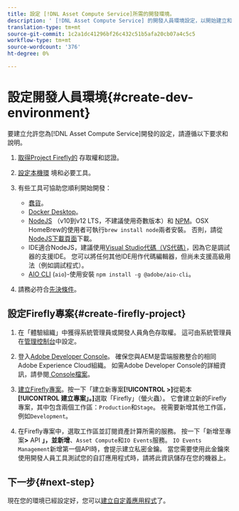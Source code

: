 ```yaml
---
title: 設定 [!DNL Asset Compute Service]所需的開發環境。
description: ' [!DNL Asset Compute Service] 的開發人員環境設定，以開始建立和測試自訂代碼。'
translation-type: tm+mt
source-git-commit: 1c2a1dc41296bf26c432c51b5afa20cb07a4c5c5
workflow-type: tm+mt
source-wordcount: '376'
ht-degree: 0%

---
```



# 設定開發人員環境{#create-dev-environment}

要建立允許您為[!DNL Asset Compute Service]開發的設定，請遵循以下要求和說明。

1. [取得Project Firefly的](https://github.com/AdobeDocs/project-firefly/blob/master/getting_started/setup.md#acquire-access-and-credentials) 存取權和認證。

1. [設定本機環](https://github.com/AdobeDocs/project-firefly/blob/master/getting_started/setup.md#local-environment-set-up) 境和必要工具。

1. 有些工具可協助您順利開始開發：

   * [蠢貨](https://git-scm.com/)。
   * [Docker Desktop](https://www.docker.com/get-started)。
   * [NodeJS](https://nodejs.org) （v10到v12 LTS，不建議使用奇數版本）和 [NPM](https://www.npmjs.com)。OSX HomeBrew的使用者可執行`brew install node`兩者安裝。 否則，請從[NodeJS下載頁面](https://nodejs.org/en/)下載。
   * IDE適合NodeJS，建議使用[Visual Studio代碼（VS代碼）](https://code.visualstudio.com)，因為它是調試器的支援IDE。 您可以將任何其他IDE用作代碼編輯器，但尚未支援高級用法（例如調試程式）。
   * [AIO CLI](https://github.com/adobe/aio-cli) (`aio`)-使用安裝 `npm install -g @adobe/aio-cli`。

1. 請務必符合[先決條件](/help/understand-extensibility.md#prerequisites-and-provisioning)。

## 設定Firefly專案{#create-firefly-project}

1. 在「體驗組織」中獲得系統管理員或開發人員角色存取權。 這可由系統管理員在[管理控制台](https://adminconsole.adobe.com/overview)中設定。

1. 登入[Adobe Developer Console](https://console.adobe.io/)。 確保您與AEM是雲端服務整合的相同Adobe Experience Cloud組織。 如需Adobe Developer Console的詳細資訊，請參閱[ Console檔案](https://www.adobe.io/apis/experienceplatform/console/docs.html)。

1. [建立Firefly專案](https://www.adobe.io/apis/experienceplatform/project-firefly/docs.html#!AdobeDocs/project-firefly/master/getting_started/first_app.md)。按一下「建立新專案&#x200B;**[!UICONTROL >]**&#x200B;從範本&#x200B;**[!UICONTROL 建立專案」。]**&#x200B;選取「Firefly」（螢火蟲）。 它會建立新的Firefly專案，其中包含兩個工作區：`Production`和`Stage`。 視需要新增其他工作區，例如`Development`。

1. 在Firefly專案中，選取工作區並訂閱資產計算所需的服務。 按一下「新增至專案&#x200B;**>** API **」，並新增**、`Asset Compute`和`IO Events`服務。 `IO Events Management`新增第一個API時，會提示建立私密金鑰。 當您需要使用此金鑰來使用開發人員工具測試您的自訂應用程式時，請將此資訊儲存在您的機器上。

## 下一步{#next-step}

現在您的環境已經設定好，您可以[建立自定義應用程式](develop-custom-application.md)了。

<!-- TBD items for later:
 
* Any steps in the beginning that lead to gotchas later should be called out for caution? For example,
  * don't change some defaults initially
  * know risks when deviating from standard path
  * naming conventions to follow
  * Retrieve and format credentials (YAML file details)
-->
